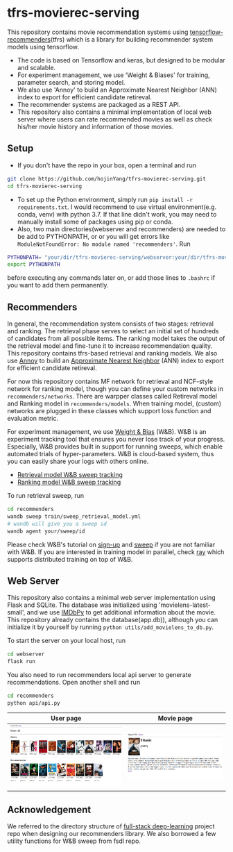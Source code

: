# tfrs-movierec-serving

This repository contains movie recommendation systems using [tensorflow-recommenders](https://github.com/tensorflow/recommenders)(tfrs) which is a library for building recommender system models using tensorflow. 
- The code is based on Tensorflow and keras, but designed to be modular and scalable.
- For experiment management, we use 'Weight & Biases' for training, parameter search, and storing model.
- We also use 'Annoy' to build an Approximate Nearest Neighbor (ANN) index to export for efficient candidate retireval.
- The recommender systems are packaged as a REST API.
- This repository also contains a minimal implementation of local web server where users can rate recommended movies as well as check his/her movie history and information of those movies. 

## Setup

- If you don't have the repo in your box, open a terminal and run
```sh
git clone https://github.com/hojinYang/tfrs-movierec-serving.git
cd tfrs-movierec-serving
```
- To set up the Python environment, simply run ```pip install -r requirements.txt```. I would recommend to use virtual environment(e.g. conda, venv) with python 3.7. If that line didn't work, you may need to manually install some of packages using pip or conda. 
- Also, two main directories(webserver and recommenders) are needed to be add to PYTHONPATH, or or you will get errors like ```ModuleNotFoundError: No module named 'recommenders'```. Run
```sh
PYTHONPATH= "your/dir/tfrs-movierec-serving/webserver:your/dir/tfrs-movierec-serving/recommenders:$PYTHONPATH"
export PYTHONPATH
```
before executing any commands later on, or add those lines to ```.bashrc``` if you want to add them permanently.

## Recommenders
In general, the recommendation system consists of two stages: retrieval and ranking. The retrieval phase serves to select an initial set of hundreds of candidates from all possible items. The ranking model takes the output of the retrieval model and fine-tune it to increase recommendation quality. This repository contains tfrs-based retrieval and ranking models. We also use [Annoy](https://github.com/spotify/annoy) to build an [Approximate Nearest Neighbor](https://towardsdatascience.com/comprehensive-guide-to-approximate-nearest-neighbors-algorithms-8b94f057d6b6) (ANN) index to export for efficient candidate retireval.

For now this repository contains MF network for retrieval and NCF-style network for ranking model, though you can define your custom networks in ```recommenders/networks```. There are warpper classes called Retireval model and Ranking model in ```recommenders/models```. When training model, (custom) networks are plugged in these classes which support loss function and evaluation metric.   

For experiment management, we use [Weight & Bias](https://www.wandb.com/) (W&B). W&B is an experiment tracking tool that ensures you never lose track of your progress. Especially, W&B provides built in support for running sweeps, which enable automated trials of hyper-parameters. W&B is cloud-based system, thus you can easily share your logs with others online. 

- [Retrieval model W&B sweep tracking](https://wandb.ai/hojinyang/uncategorized/sweeps/dzkcun2a?workspace=user-)
- [Ranking model W&B sweep tracking](https://wandb.ai/hojinyang/uncategorized/sweeps/9otkw5ct?workspace=user-)

To run retrieval sweep, run
```sh
cd recommenders
wandb sweep train/sweep_retrieval_model.yml
# wandb will give you a sweep id
wandb agent your/sweep/id
```
Please check W&B's tutorial on [sign-up](https://docs.wandb.com/quickstart) and [sweep](https://docs.wandb.com/sweeps) if you are not familiar with W&B. If you are interested in training model in parallel, check [ray](https://ray.io/) which supports distributed training on top of W&B.

## Web Server
This repository also contains a minimal web server implementation using Flask and SQLite. The database was initialized using 'movielens-latest-small', and we use [IMDbPy](https://github.com/alberanid/imdbpy) to get additional information about the movie. This repository already contains the database(app.db)), although you can initialize it by yourself by running ```python utils/add_movielens_to_db.py```.

To start the server on your local host, run

```sh
cd webserver
flask run
```
You also need to run recommenders local api server to generate recommendations. Open another shell and run

```sh
cd recommenders
python api/api.py
```

| User page                |  Movie page |
|:-------------------------:|:-------------------------:|
|![](./img/user.png)        | ![](./img/movie.png)|

## Acknowledgement
We referred to the directory structure of [full-stack deep-learning](https://github.com/full-stack-deep-learning/fsdl-text-recognizer) project repo when designing our recommenders library. We also borrowed a few utility functions for W&B sweep from fsdl repo.  